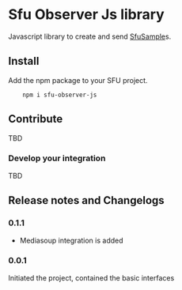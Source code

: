 Sfu Observer Js library
===

Javascript library to create and send [SfuSample](https://github.com/ObserveRTC/schemas-2.0/blob/main/generated-schemas/samples/v2/SfuSample.md)s. 

 
## Install

Add the npm package to your SFU project.

```shell
    npm i sfu-observer-js
```

## Contribute

TBD

### Develop your integration

TBD

## Release notes and Changelogs

### 0.1.1
 * Mediasoup integration is added


### 0.0.1

Initiated the project, contained the basic interfaces

